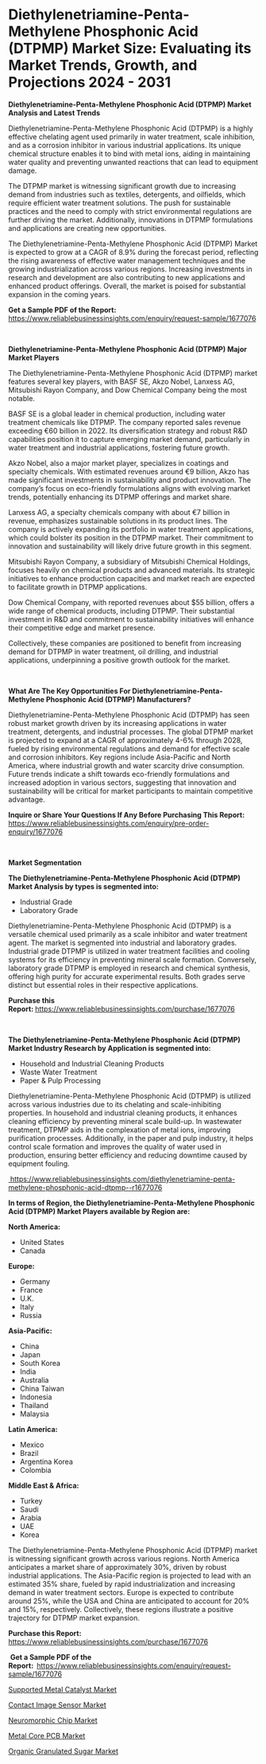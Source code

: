 <p><h1>Diethylenetriamine-Penta-Methylene Phosphonic Acid (DTPMP) Market Size: Evaluating its Market Trends, Growth, and Projections 2024 - 2031</h1></p><p><strong>Diethylenetriamine-Penta-Methylene Phosphonic Acid (DTPMP) Market Analysis and Latest Trends</strong></p>
<p><p>Diethylenetriamine-Penta-Methylene Phosphonic Acid (DTPMP) is a highly effective chelating agent used primarily in water treatment, scale inhibition, and as a corrosion inhibitor in various industrial applications. Its unique chemical structure enables it to bind with metal ions, aiding in maintaining water quality and preventing unwanted reactions that can lead to equipment damage. </p><p>The DTPMP market is witnessing significant growth due to increasing demand from industries such as textiles, detergents, and oilfields, which require efficient water treatment solutions. The push for sustainable practices and the need to comply with strict environmental regulations are further driving the market. Additionally, innovations in DTPMP formulations and applications are creating new opportunities. </p><p>The Diethylenetriamine-Penta-Methylene Phosphonic Acid (DTPMP) Market is expected to grow at a CAGR of 8.9% during the forecast period, reflecting the rising awareness of effective water management techniques and the growing industrialization across various regions. Increasing investments in research and development are also contributing to new applications and enhanced product offerings. Overall, the market is poised for substantial expansion in the coming years.</p></p>
<p><strong>Get a Sample PDF of the Report:&nbsp;</strong> <a href="https://www.reliablebusinessinsights.com/enquiry/request-sample/1677076?utm_campaign=63&utm_medium=2&utm_source=Github&utm_content=ia&utm_term=30092024&utm_id=diethylenetriamine-penta-methylene-phosphonic-acid-dtpmp">https://www.reliablebusinessinsights.com/enquiry/request-sample/1677076</a></p>
<p>&nbsp;</p>
<p><strong>Diethylenetriamine-Penta-Methylene Phosphonic Acid (DTPMP) Major Market Players</strong></p>
<p><p>The Diethylenetriamine-Penta-Methylene Phosphonic Acid (DTPMP) market features several key players, with BASF SE, Akzo Nobel, Lanxess AG, Mitsubishi Rayon Company, and Dow Chemical Company being the most notable.</p><p>BASF SE is a global leader in chemical production, including water treatment chemicals like DTPMP. The company reported sales revenue exceeding €60 billion in 2022. Its diversification strategy and robust R&D capabilities position it to capture emerging market demand, particularly in water treatment and industrial applications, fostering future growth.</p><p>Akzo Nobel, also a major market player, specializes in coatings and specialty chemicals. With estimated revenues around €9 billion, Akzo has made significant investments in sustainability and product innovation. The company’s focus on eco-friendly formulations aligns with evolving market trends, potentially enhancing its DTPMP offerings and market share.</p><p>Lanxess AG, a specialty chemicals company with about €7 billion in revenue, emphasizes sustainable solutions in its product lines. The company is actively expanding its portfolio in water treatment applications, which could bolster its position in the DTPMP market. Their commitment to innovation and sustainability will likely drive future growth in this segment.</p><p>Mitsubishi Rayon Company, a subsidiary of Mitsubishi Chemical Holdings, focuses heavily on chemical products and advanced materials. Its strategic initiatives to enhance production capacities and market reach are expected to facilitate growth in DTPMP applications.</p><p>Dow Chemical Company, with reported revenues about $55 billion, offers a wide range of chemical products, including DTPMP. Their substantial investment in R&D and commitment to sustainability initiatives will enhance their competitive edge and market presence.</p><p>Collectively, these companies are positioned to benefit from increasing demand for DTPMP in water treatment, oil drilling, and industrial applications, underpinning a positive growth outlook for the market.</p></p>
<p>&nbsp;</p>
<p><strong>What Are The Key Opportunities For Diethylenetriamine-Penta-Methylene Phosphonic Acid (DTPMP) Manufacturers?</strong></p>
<p><p>Diethylenetriamine-Penta-Methylene Phosphonic Acid (DTPMP) has seen robust market growth driven by its increasing applications in water treatment, detergents, and industrial processes. The global DTPMP market is projected to expand at a CAGR of approximately 4-6% through 2028, fueled by rising environmental regulations and demand for effective scale and corrosion inhibitors. Key regions include Asia-Pacific and North America, where industrial growth and water scarcity drive consumption. Future trends indicate a shift towards eco-friendly formulations and increased adoption in various sectors, suggesting that innovation and sustainability will be critical for market participants to maintain competitive advantage.</p></p>
<p><strong>Inquire or Share Your Questions If Any Before Purchasing This Report:</strong> <a href="https://www.reliablebusinessinsights.com/enquiry/pre-order-enquiry/1677076?utm_campaign=63&utm_medium=2&utm_source=Github&utm_content=ia&utm_term=30092024&utm_id=diethylenetriamine-penta-methylene-phosphonic-acid-dtpmp">https://www.reliablebusinessinsights.com/enquiry/pre-order-enquiry/1677076</a></p>
<p>&nbsp;</p>
<p><strong>Market Segmentation</strong></p>
<p><strong>The Diethylenetriamine-Penta-Methylene Phosphonic Acid (DTPMP) Market Analysis by types is segmented into:</strong></p>
<p><ul><li>Industrial Grade</li><li>Laboratory Grade</li></ul></p>
<p><p>Diethylenetriamine-Penta-Methylene Phosphonic Acid (DTPMP) is a versatile chemical used primarily as a scale inhibitor and water treatment agent. The market is segmented into industrial and laboratory grades. Industrial grade DTPMP is utilized in water treatment facilities and cooling systems for its efficiency in preventing mineral scale formation. Conversely, laboratory grade DTPMP is employed in research and chemical synthesis, offering high purity for accurate experimental results. Both grades serve distinct but essential roles in their respective applications.</p></p>
<p><strong>Purchase this Report:&nbsp;</strong><a href="https://www.reliablebusinessinsights.com/purchase/1677076?utm_campaign=63&utm_medium=2&utm_source=Github&utm_content=ia&utm_term=30092024&utm_id=diethylenetriamine-penta-methylene-phosphonic-acid-dtpmp">https://www.reliablebusinessinsights.com/purchase/1677076</a></p>
<p>&nbsp;</p>
<p><strong>The Diethylenetriamine-Penta-Methylene Phosphonic Acid (DTPMP) Market Industry Research by Application is segmented into:</strong></p>
<p><ul><li>Household and Industrial Cleaning Products</li><li>Waste Water Treatment</li><li>Paper & Pulp Processing</li></ul></p>
<p><p>Diethylenetriamine-Penta-Methylene Phosphonic Acid (DTPMP) is utilized across various industries due to its chelating and scale-inhibiting properties. In household and industrial cleaning products, it enhances cleaning efficiency by preventing mineral scale build-up. In wastewater treatment, DTPMP aids in the complexation of metal ions, improving purification processes. Additionally, in the paper and pulp industry, it helps control scale formation and improves the quality of water used in production, ensuring better efficiency and reducing downtime caused by equipment fouling.</p></p>
<p><a href="https://www.reliablebusinessinsights.com/diethylenetriamine-penta-methylene-phosphonic-acid-dtpmp--r1677076?utm_campaign=63&utm_medium=2&utm_source=Github&utm_content=ia&utm_term=30092024&utm_id=diethylenetriamine-penta-methylene-phosphonic-acid-dtpmp">&nbsp;https://www.reliablebusinessinsights.com/diethylenetriamine-penta-methylene-phosphonic-acid-dtpmp--r1677076</a></p>
<p><strong>In terms of Region, the Diethylenetriamine-Penta-Methylene Phosphonic Acid (DTPMP) Market Players available by Region are:</strong></p>
<p>
    <p> <strong> North America: </strong>
        <ul>
            <li>United States</li>
            <li>Canada</li>
        </ul>
        </p> 
    <p> <strong> Europe: </strong>
        <ul>
            <li>Germany</li>
            <li>France</li>
            <li>U.K.</li>
            <li>Italy</li>
            <li>Russia</li>
        </ul>
        </p> 
    <p> <strong> Asia-Pacific: </strong>
        <ul>
            <li>China</li>
            <li>Japan</li>
            <li>South Korea</li>
            <li>India</li>
            <li>Australia</li>
            <li>China Taiwan</li>
            <li>Indonesia</li>
            <li>Thailand</li>
            <li>Malaysia</li>
        </ul>
        </p> 
    <p> <strong> Latin America: </strong>
        <ul>
            <li>Mexico</li>
            <li>Brazil</li>
            <li>Argentina Korea</li>
            <li>Colombia</li>
        </ul>
        </p> 
    <p> <strong> Middle East & Africa: </strong>
        <ul>
            <li>Turkey</li>
            <li>Saudi</li>
            <li>Arabia</li>
            <li>UAE</li>
            <li>Korea</li>
        </ul>
    </p>
    </p>
<p><p>The Diethylenetriamine-Penta-Methylene Phosphonic Acid (DTPMP) market is witnessing significant growth across various regions. North America anticipates a market share of approximately 30%, driven by robust industrial applications. The Asia-Pacific region is projected to lead with an estimated 35% share, fueled by rapid industrialization and increasing demand in water treatment sectors. Europe is expected to contribute around 25%, while the USA and China are anticipated to account for 20% and 15%, respectively. Collectively, these regions illustrate a positive trajectory for DTPMP market expansion.</p></p>
<p><strong>Purchase this Report: </strong><a href="https://www.reliablebusinessinsights.com/purchase/1677076?utm_campaign=63&utm_medium=2&utm_source=Github&utm_content=ia&utm_term=30092024&utm_id=diethylenetriamine-penta-methylene-phosphonic-acid-dtpmp">https://www.reliablebusinessinsights.com/purchase/1677076</a></p>
<p>&nbsp;<strong>Get a Sample PDF of the Report:&nbsp;&nbsp;</strong><a href="https://www.reliablebusinessinsights.com/enquiry/request-sample/1677076?utm_campaign=63&utm_medium=2&utm_source=Github&utm_content=ia&utm_term=30092024&utm_id=diethylenetriamine-penta-methylene-phosphonic-acid-dtpmp">https://www.reliablebusinessinsights.com/enquiry/request-sample/1677076</a></p>
<p><strong></strong></p>
<p><p><a href="https://github.com/NancyAlvarado586/Market-Research-Report-List-1/blob/main/supported-metal-catalyst-market.md?utm_campaign=63&utm_medium=2&utm_source=Github&utm_content=ia&utm_term=30092024&utm_id=diethylenetriamine-penta-methylene-phosphonic-acid-dtpmp">Supported Metal Catalyst Market</a></p><p><a href="https://issuu.com/reportprime-2/docs/contact-image-sensor-market-size-20_aaed5727b3dbeb?utm_campaign=63&utm_medium=2&utm_source=Github&utm_content=ia&utm_term=30092024&utm_id=diethylenetriamine-penta-methylene-phosphonic-acid-dtpmp">Contact Image Sensor Market</a></p><p><a href="https://issuu.com/reportprime-2/docs/neuromorphic-chip-market-size-2030._0b6ba2116ae020?utm_campaign=63&utm_medium=2&utm_source=Github&utm_content=ia&utm_term=30092024&utm_id=diethylenetriamine-penta-methylene-phosphonic-acid-dtpmp">Neuromorphic Chip Market</a></p><p><a href="https://www.linkedin.com/pulse/metal-core-pcb-market-insights-products-regional-analysis-jhypf?utm_campaign=63&utm_medium=2&utm_source=Github&utm_content=ia&utm_term=30092024&utm_id=diethylenetriamine-penta-methylene-phosphonic-acid-dtpmp">Metal Core PCB Market</a></p><p><a href="https://www.linkedin.com/pulse/organic-granulated-sugar-market-insights-product-type-application-g3dke?utm_campaign=63&utm_medium=2&utm_source=Github&utm_content=ia&utm_term=30092024&utm_id=diethylenetriamine-penta-methylene-phosphonic-acid-dtpmp">Organic Granulated Sugar Market</a></p></p>